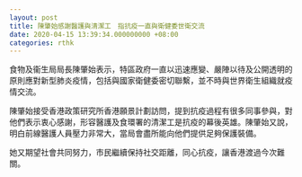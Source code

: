```yaml
---
layout: post
title: 陳肇始感謝醫護與清潔工　指抗疫一直與衛健委世衛交流
date: 2020-04-15 13:39:34.000000000 +08:00
categories: rthk
---
```


食物及衞生局局長陳肇始表示，特區政府一直以迅速應變、嚴陣以待及公開透明的原則應對新型肺炎疫情，包括與國家衛健委密切聯繫，並不時與世界衛生組織就疫情交流。

陳肇始接受香港政策研究所香港願景計劃訪問，提到抗疫過程有很多同事參與，對他們表示衷心感謝，形容醫護及食環署的清潔工是抗疫的幕後英雄。陳肇始又說，明白前線醫護人員壓力非常大，當局會盡所能向他們提供足夠保護裝備。

她又期望社會共同努力，市民繼續保持社交距離，同心抗疫，讓香港渡過今次難關。
